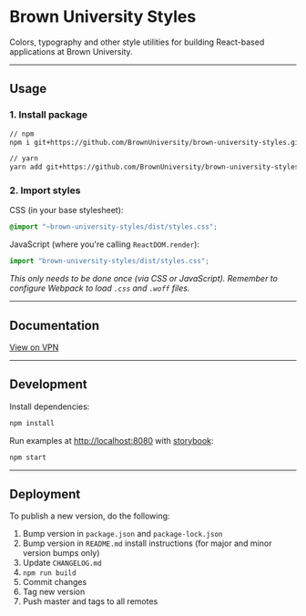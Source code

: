 # Brown University Styles

Colors, typography and other style utilities for building React-based applications at Brown University.

---

## Usage

### 1. Install package

```sh
// npm
npm i git+https://github.com/BrownUniversity/brown-university-styles.git

// yarn
yarn add git+https://github.com/BrownUniversity/brown-university-styles.git
```

### 2. Import styles

CSS (in your base stylesheet):

```css
@import "~brown-university-styles/dist/styles.css";
```

JavaScript (where you're calling `ReactDOM.render`):

```javascript
import "brown-university-styles/dist/styles.css";
```

_This only needs to be done once (via CSS or JavaScript). Remember to configure Webpack to load `.css` and `.woff` files._

---

## Documentation

[View on VPN](https://design.cis.brown.edu/brown-university-styles/)

---

## Development

Install dependencies:

```sh
npm install
```

Run examples at [http://localhost:8080](http://localhost:8080/) with [storybook](https://storybook.js.org/):

```sh
npm start
```

---

## Deployment

To publish a new version, do the following:

1. Bump version in `package.json` and `package-lock.json`
2. Bump version in `README.md` install instructions (for major and minor version bumps only)
3. Update `CHANGELOG.md`
4. `npm run build`
5. Commit changes
6. Tag new version
7. Push master and tags to all remotes
